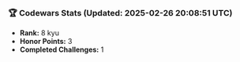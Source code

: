 ### 🏆 Codewars Stats (Updated: 2025-02-26 20:08:51 UTC)

- **Rank:** 8 kyu
- **Honor Points:** 3
- **Completed Challenges:** 1
